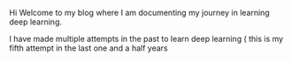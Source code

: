 Hi Welcome to my blog where I am documenting my journey in learning deep learning. 

I have made multiple attempts in the past to learn deep learning ( this is my fifth attempt in the last one and a half years

